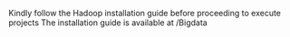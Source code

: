 Kindly follow the Hadoop installation guide before proceeding to execute projects
The installation guide is available at /Bigdata
